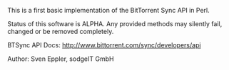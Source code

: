 This is a first basic implementation of the BitTorrent Sync API in Perl.

Status of this software is ALPHA. Any provided methods may silently fail, changed or be removed completely.

BTSync API Docs: http://www.bittorrent.com/sync/developers/api

Author: Sven Eppler, sodgeIT GmbH

